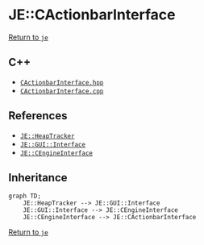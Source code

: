# JE::CActionbarInterface

[Return to `je`](/docs/je.md)

## C++

- [`CActionbarInterface.hpp`](/src/je/CActionbarInterface.hpp)
- [`CActionbarInterface.cpp`](/src/je/CActionbarInterface.cpp)

## References

- [`JE::HeapTracker`](/docs/je/HeapTracker.md)
- [`JE::GUI::Interface`](/docs/je/GUI/Interface.md)
- [`JE::CEngineInterface`](/docs/je/CEngineInterface.md)

## Inheritance

```mermaid
graph TD;
    JE::HeapTracker --> JE::GUI::Interface
    JE::GUI::Interface --> JE::CEngineInterface
    JE::CEngineInterface --> JE::CActionbarInterface
```

[Return to `je`](/docs/je.md)